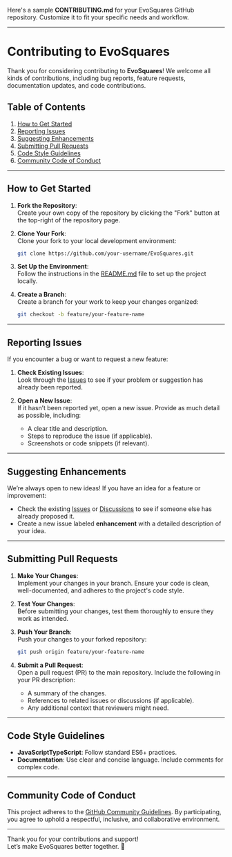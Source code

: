 Here's a sample **CONTRIBUTING.md** for your EvoSquares GitHub repository. Customize it to fit your specific needs and workflow.

---

# Contributing to EvoSquares

Thank you for considering contributing to **EvoSquares**! We welcome all kinds of contributions, including bug reports, feature requests, documentation updates, and code contributions.

## Table of Contents

1. [How to Get Started](#how-to-get-started)
2. [Reporting Issues](#reporting-issues)
3. [Suggesting Enhancements](#suggesting-enhancements)
4. [Submitting Pull Requests](#submitting-pull-requests)
5. [Code Style Guidelines](#code-style-guidelines)
6. [Community Code of Conduct](#community-code-of-conduct)

---

## How to Get Started

1. **Fork the Repository**:  
   Create your own copy of the repository by clicking the "Fork" button at the top-right of the repository page.

2. **Clone Your Fork**:  
   Clone your fork to your local development environment:  
   ```bash
   git clone https://github.com/your-username/EvoSquares.git
   ```

3. **Set Up the Environment**:  
   Follow the instructions in the [README.md](README.md) file to set up the project locally.

4. **Create a Branch**:  
   Create a branch for your work to keep your changes organized:  
   ```bash
   git checkout -b feature/your-feature-name
   ```

---

## Reporting Issues

If you encounter a bug or want to request a new feature:

1. **Check Existing Issues**:  
   Look through the [Issues](../../issues) to see if your problem or suggestion has already been reported.

2. **Open a New Issue**:  
   If it hasn’t been reported yet, open a new issue. Provide as much detail as possible, including:
   - A clear title and description.
   - Steps to reproduce the issue (if applicable).
   - Screenshots or code snippets (if relevant).

---

## Suggesting Enhancements

We’re always open to new ideas! If you have an idea for a feature or improvement:
- Check the existing [Issues](../../issues) or [Discussions](../../discussions) to see if someone else has already proposed it.
- Create a new issue labeled **enhancement** with a detailed description of your idea.

---

## Submitting Pull Requests

1. **Make Your Changes**:  
   Implement your changes in your branch. Ensure your code is clean, well-documented, and adheres to the project's code style.

2. **Test Your Changes**:  
   Before submitting your changes, test them thoroughly to ensure they work as intended.

3. **Push Your Branch**:  
   Push your changes to your forked repository:  
   ```bash
   git push origin feature/your-feature-name
   ```

4. **Submit a Pull Request**:  
   Open a pull request (PR) to the main repository. Include the following in your PR description:
   - A summary of the changes.
   - References to related issues or discussions (if applicable).
   - Any additional context that reviewers might need.

---

## Code Style Guidelines

- **JavaScriptTypeScript**: Follow standard ES6+ practices.
- **Documentation**: Use clear and concise language. Include comments for complex code.

---

## Community Code of Conduct

This project adheres to the [GitHub Community Guidelines](https://docs.github.com/en/site-policy/github-terms/github-community-guidelines). By participating, you agree to uphold a respectful, inclusive, and collaborative environment.

---

Thank you for your contributions and support!  
Let’s make EvoSquares better together. 🎉
